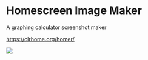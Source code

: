 # Homescreen Image Maker

A graphing calculator screenshot maker

https://clrhome.org/homer/

![](https://fishbotwilleatyou.com/bin/images/showcase_homer.png)
